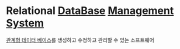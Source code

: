 # Relational [DataBase](DataBase.md) [Management System](DBMS.md)

[관계형 데이터 베이스](RDB.md)를 생성하고 수정하고 관리할 수 있는 소프트웨어